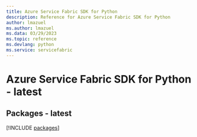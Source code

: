 ```yaml
---
title: Azure Service Fabric SDK for Python
description: Reference for Azure Service Fabric SDK for Python
author: lmazuel
ms.author: lmazuel
ms.data: 03/29/2023
ms.topic: reference
ms.devlang: python
ms.service: servicefabric
---
```

# Azure Service Fabric SDK for Python - latest
## Packages - latest
[!INCLUDE [packages](service-fabric-index.md)]